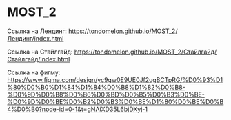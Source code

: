 # MOST_2
Ссылка на Лендинг: https://tondomelon.github.io/MOST_2/Лендинг/index.html

Ссылка на Стайлгайд: https://tondomelon.github.io/MOST_2/Стайлгайд/Стайлгайд/index.html

Ссылка на фигму: https://www.figma.com/design/yc9gw0E9UE0Jf2ugBCTpRG/%D0%93%D1%80%D0%B0%D1%84%D1%84%D0%B8%D1%82%D0%B8-%D0%9D%D0%B8%D0%B6%D0%BD%D0%B5%D0%B3%D0%BE-%D0%9D%D0%BE%D0%B2%D0%B3%D0%BE%D1%80%D0%BE%D0%B4%D0%B0?node-id=0-1&t=gNAiXD35L6bjDXyj-1

